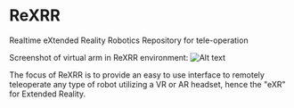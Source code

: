 # ReXRR
Realtime eXtended Reality Robotics Repository for tele-operation

Screenshot of virtual arm in ReXRR environment:
![Alt text](/Pictures/cubeGrab?raw=true "Virtual Robot Concept")

The focus of ReXRR is to provide an easy to use interface
to remotely teleoperate any type of robot utilizing
a VR or AR headset, hence the "eXR" for Extended Reality.
